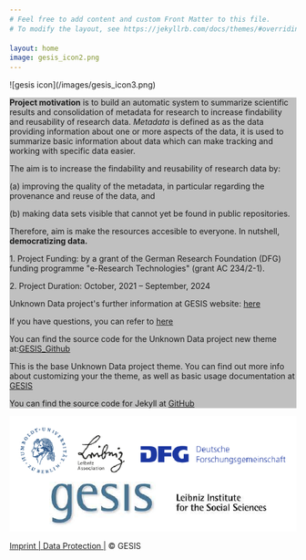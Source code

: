 ```yaml
---
# Feel free to add content and custom Front Matter to this file.
# To modify the layout, see https://jekyllrb.com/docs/themes/#overriding-theme-defaults

layout: home
image: gesis_icon2.png
---
```

<link rel="menu-icon" type="/images/gesis_icon4.png" alt="">
![gesis icon](/images/gesis_icon3.png)
<div style="background-color: silver;">
<p><strong>Project motivation</strong> is to build an automatic system to summarize scientific results and consolidation of metadata for research to increase findability and reusability of research data. <i>Metadata</i> is defined as as the data providing information about one or more aspects of the data, it is used to summarize basic information about data which can make tracking and working with specific data easier.</p>

<p>The aim is to increase the findability and reusability of research data by:</p>
<p> (a) improving the quality of the metadata, in particular regarding the provenance and reuse of the data, and</p>
<p>(b) making data sets visible that cannot yet be found in public repositories.</p>
<p> Therefore, aim is make the resources accesible to everyone. In nutshell, <strong>democratizing data.</strong></p>

<p>1. Project Funding: by a grant of the German Research Foundation (DFG) funding programme "e-Research Technologies" (grant AC 234/2-1). </p>

<p>2. Project Duration: October, 2021 – September, 2024</p>

<p class="trigger">Unknown Data project's further information at GESIS website: <a href="https://www.gesis.org/forschung/drittmittelprojekte/projektuebersicht-drittmittel/avh-potenzial-1">here</a></p>

<p class="trigger">If you have questions, you can refer to <a href="https://github.com/allenai/SciREX"> here</a></p>

<p class="trigger">You can find the source code for the Unknown Data project new theme at:<a href="https://github.com/jekyll/jekyll">GESIS_Github</a></p>

<p class="trigger">This is the base Unknown Data project theme. You can find out more info about customizing your the theme, as well as basic usage documentation at <a href="https://www.dagstuhl.de/ueber-dagstuhl/projekte/unknown-data/">GESIS</a></p>


<p class="trigger">You can find the source code for Jekyll at <a href="https://github.com/allenai/SciREX">GitHub</a></p>
</div>



![all icon](/images/all_pic.png)


<div class="footer-col"><a href="https://www.gesis.org/en/institute/imprint">Imprint |</a><a href="https://www.gesis.org/en/institute/data-protection"> Data Protection |</a> © GESIS</div>
